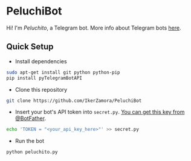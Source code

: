 # PeluchiBot
Hi! I'm *Peluchito*, a Telegram bot. 
More info about Telegram bots [here](https://core.telegram.org/bots).

## Quick Setup

- Install dependencies
```bash
sudo apt-get install git python python-pip
pip install pyTelegramBotAPI
```

- Clone this repository
```bash
git clone https://github.com/IkerZamora/PeluchiBot
```

- Insert your bot's API token into `secret.py`. [You can get this key from @BotFather](https://core.telegram.org/bots#6-botfather).
```bash
echo 'TOKEN = "<your_api_key_here>"' >> secret.py
```

- Run the bot
```bash
python peluchito.py
```
